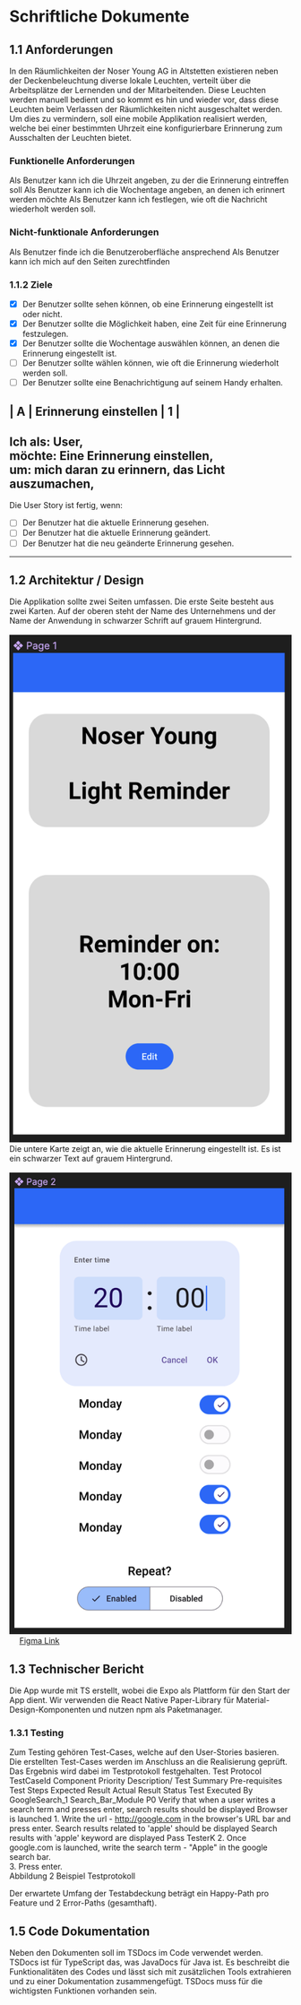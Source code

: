 # Schriftliche Dokumente
## 1.1	Anforderungen
In den Räumlichkeiten der Noser Young AG in Altstetten existieren neben der Deckenbeleuchtung diverse lokale Leuchten, verteilt über die Arbeitsplätze der Lernenden und der Mitarbeitenden.
Diese Leuchten werden manuell bedient und so kommt es hin und wieder vor, dass diese Leuchten beim Verlassen der Räumlichkeiten nicht ausgeschaltet werden.
Um dies zu vermindern, soll eine mobile Applikation realisiert werden, welche bei einer bestimmten Uhrzeit eine konfigurierbare Erinnerung zum Ausschalten der Leuchten bietet.

### Funktionelle Anforderungen
Als Benutzer kann ich die Uhrzeit angeben, zu der die Erinnerung eintreffen soll
Als Benutzer kann ich die Wochentage angeben, an denen ich erinnert werden möchte
Als Benutzer kann ich festlegen, wie oft die Nachricht wiederholt werden soll.

### Nicht-funktionale Anforderungen
Als Benutzer finde ich die Benutzeroberfläche ansprechend
Als Benutzer kann ich mich auf den Seiten zurechtfinden

### 1.1.2 Ziele
 - [x] Der Benutzer sollte sehen können, ob eine Erinnerung eingestellt ist oder nicht. 
 - [x] Der Benutzer sollte die Möglichkeit haben, eine Zeit für eine Erinnerung festzulegen.
 - [x] Der Benutzer sollte die Wochentage auswählen können, an denen die Erinnerung eingestellt ist.
 - [ ] Der Benutzer sollte wählen können, wie oft die Erinnerung wiederholt werden soll.
 - [ ] Der Benutzer sollte eine Benachrichtigung auf seinem Handy erhalten. 
  
| A | Erinnerung einstellen | 1 |
 ----------------------------------- 
 Ich als: User, <br>
 möchte: Eine Erinnerung einstellen, <br>
 um: mich daran zu erinnern, das Licht auszumachen, <br>
 ----------------------------------- 
 Die User Story ist fertig, wenn:
 - [ ] Der Benutzer hat die aktuelle Erinnerung gesehen.
 - [ ] Der Benutzer hat die aktuelle Erinnerung geändert.
 - [ ] Der Benutzer hat die neu geänderte Erinnerung gesehen. 
 ----------------------------------- 


## 1.2	Architektur / Design
Die Applikation sollte zwei Seiten umfassen. 
Die erste Seite besteht aus zwei Karten. Auf der oberen steht der Name des Unternehmens und der Name der Anwendung in schwarzer Schrift auf grauem Hintergrund.  
<br>
![Page 1 Mockup](Page1.png "Page 1 Mockup")
Die untere Karte zeigt an, wie die aktuelle Erinnerung eingestellt ist. Es ist ein schwarzer Text auf grauem Hintergrund.  
<br> 
![Page 2 Mockup](Page2.png "Page 2 Mockup")
 
[Figma Link](https://www.figma.com/file/GjetGNBuKabH9ujdrePub6/Light-Reminder?node-id=0-1&t=rDZi3L1KxI49qXCF-0)
## 1.3	Technischer Bericht
Die App wurde mit TS erstellt, wobei die Expo als Plattform für den Start der App dient. Wir verwenden die React Native Paper-Library für Material-Design-Komponenten und nutzen npm als Paketmanager. 
### 1.3.1	Testing
Zum Testing gehören Test-Cases, welche auf den User-Stories basieren. Die erstellten Test-Cases werden im Anschluss an die Realisierung geprüft. Das Ergebnis wird dabei im Testprotokoll festgehalten.
Test Protocol
TestCaseId	Component	Priority	Description/
Test Summary	Pre-requisites	Test Steps	Expected Result	Actual Result	Status	Test Executed By
GoogleSearch_1	Search_Bar_Module	P0	Verify that when a user writes a search term and presses enter, search results should be displayed	Browser is launched	1. Write the url - http://google.com in the browser's URL bar and press enter.	Search results related to 'apple' should be displayed	Search results with 'apple' keyword are displayed	Pass	TesterK
					2. Once google.com is launched, write the search term - "Apple" in the google search bar.				
					3. Press enter.				
Abbildung 2 Beispiel Testprotokoll

Der erwartete Umfang der Testabdeckung beträgt ein Happy-Path pro Feature und 2 Error-Paths (gesamthaft).

## 1.5	Code Dokumentation
Neben den Dokumenten soll im TSDocs im Code verwendet werden. TSDocs ist für TypeScript das, was JavaDocs für Java ist. Es beschreibt die Funktionalitäten des Codes und lässt sich mit zusätzlichen Tools extrahieren und zu einer Dokumentation zusammengefügt. TSDocs muss für die wichtigsten Funktionen vorhanden sein. 